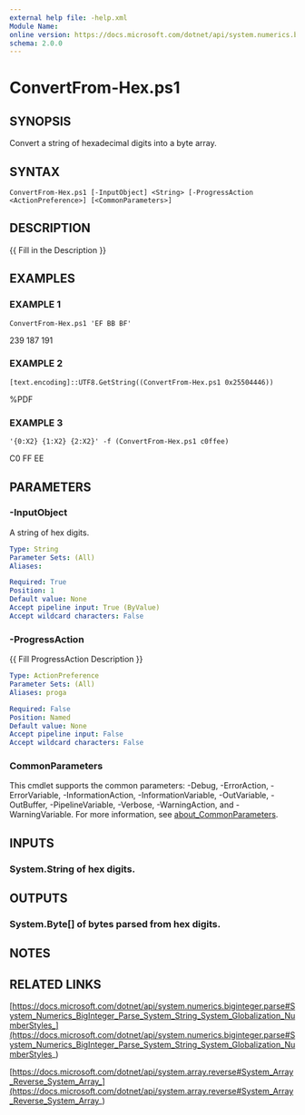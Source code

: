 ```yaml
---
external help file: -help.xml
Module Name:
online version: https://docs.microsoft.com/dotnet/api/system.numerics.biginteger.parse#System_Numerics_BigInteger_Parse_System_String_System_Globalization_NumberStyles_
schema: 2.0.0
---
```


# ConvertFrom-Hex.ps1

## SYNOPSIS
Convert a string of hexadecimal digits into a byte array.

## SYNTAX

```
ConvertFrom-Hex.ps1 [-InputObject] <String> [-ProgressAction <ActionPreference>] [<CommonParameters>]
```

## DESCRIPTION
{{ Fill in the Description }}

## EXAMPLES

### EXAMPLE 1
```
ConvertFrom-Hex.ps1 'EF BB BF'
```

239
187
191

### EXAMPLE 2
```
[text.encoding]::UTF8.GetString((ConvertFrom-Hex.ps1 0x25504446))
```

%PDF

### EXAMPLE 3
```
'{0:X2} {1:X2} {2:X2}' -f (ConvertFrom-Hex.ps1 c0ffee)
```

C0 FF EE

## PARAMETERS

### -InputObject
A string of hex digits.

```yaml
Type: String
Parameter Sets: (All)
Aliases:

Required: True
Position: 1
Default value: None
Accept pipeline input: True (ByValue)
Accept wildcard characters: False
```

### -ProgressAction
{{ Fill ProgressAction Description }}

```yaml
Type: ActionPreference
Parameter Sets: (All)
Aliases: proga

Required: False
Position: Named
Default value: None
Accept pipeline input: False
Accept wildcard characters: False
```

### CommonParameters
This cmdlet supports the common parameters: -Debug, -ErrorAction, -ErrorVariable, -InformationAction, -InformationVariable, -OutVariable, -OutBuffer, -PipelineVariable, -Verbose, -WarningAction, and -WarningVariable. For more information, see [about_CommonParameters](http://go.microsoft.com/fwlink/?LinkID=113216).

## INPUTS

### System.String of hex digits.
## OUTPUTS

### System.Byte[] of bytes parsed from hex digits.
## NOTES

## RELATED LINKS

[https://docs.microsoft.com/dotnet/api/system.numerics.biginteger.parse#System_Numerics_BigInteger_Parse_System_String_System_Globalization_NumberStyles_](https://docs.microsoft.com/dotnet/api/system.numerics.biginteger.parse#System_Numerics_BigInteger_Parse_System_String_System_Globalization_NumberStyles_)

[https://docs.microsoft.com/dotnet/api/system.array.reverse#System_Array_Reverse_System_Array_](https://docs.microsoft.com/dotnet/api/system.array.reverse#System_Array_Reverse_System_Array_)

